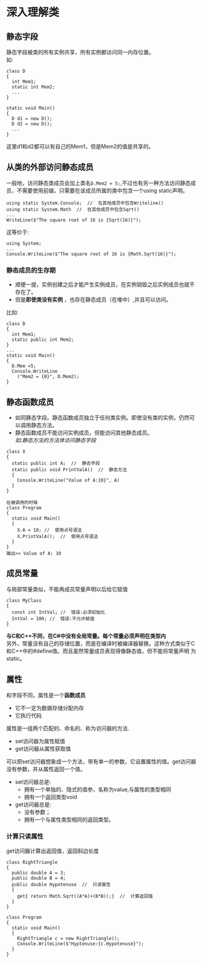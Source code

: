 # 深入理解类
## 静态字段
静态字段被类的所有实例共享，所有实例都访问同一内存位置。  
如:
```
class D
{
  int Mem1;
  static int Mem2;
  ...
}

static void Main()
{
  D d1 = new D();
  D d2 = new D();
  ... 
}
```
这里d1和d2都可以有自己的Mem1，但是Mem2的值是共享的。  

## 从类的外部访问静态成员
一般地，访问静态类成员会加上类名`D.Mem2 = 5;`,不过也有另一种方法访问静态成员，不需要使用前缀，只需要在该成员所属的类中包含一个using static声明。  
```
using static System.Console;  //  在其他成员中包含Writeline()
using static System.Math  //  在其他成员中包含Sqrt()
...
WriteLine($"The square root of 16 is {Sqrt(16)}");
```
这等价于:
```
using System;
...
Console.WriteLine($"The square root of 16 is {Math.Sqrt(16)}");
```
### 静态成员的生存期
- 顺便一提，实例创建之后才能产生实例成员，在实例销毁之后实例成员也就不存在了。  
- 但是**即使类没有实例** ，也存在静态成员（在堆中）,并且可以访问。  

比如:
```
class D
{
  int Mem1;
  static public int Mem2;
}
...
static void Main()
{
  D.Mem =5;
  Console.WriteLine
    ("Mem2 = {0}", D.Mem2);
}
```
## 静态函数成员
- 如同静态字段。静态函数成员独立于任何类实例。即使没有类的实例，仍然可以调用静态方法。  
- 静态函数成员不能访问实例成员，但能访问其他静态成员。  
*如:静态方法的方法体访问静态字段* 
```
class X
{
  static public int A;  //  静态字段
  static public void PrintValA()  //  静态方法
  {
    Console.WriteLine("Value of A:{0}", A)
  }
}

在被调用的时候
class Program
{
  static void Main()
  {
    X.A = 10; //  使用点号语法
    X.PrintValA();  //  使用点号语法
  }
}
输出>> Value of A: 10
```
## 成员常量
与局部常量类似，不能再成员常量声明以后给它赋值
```
class MyClass
{
  const int IntVal; //  错误:必须初始化
  IntVal = 100; //  错误:不允许赋值
}
```

**与C和C++不同，在C#中没有全局常量。每个常量必须声明在类型内**  
另外，常量没有自己的存储位置，而是在编译时被编译器替换。这种方式类似于C和C++中的#define值。而且虽然常量成员表现得像静态值，但不能将常量声明
为static。  

## 属性
和字段不同，属性是一个**函数成员**   
- 它不一定为数据存储分配内存
- 它执行代码  

属性是一组两个匹配的、命名的、称为访问器的方法.  
- set访问器为属性赋值
- get访问器从属性获取值  

可以把set访问器想象成一个方法，带有单一的参数，它设置属性的值。get访问器没有参数，并从属性返回一个值。
* set访问器总是:
  * 拥有一个单独的、隐式的值参，名称为value,与属性的类型相同
  * 拥有一个返回类型void
* get访问器总是:
  * 没有参数；
  * 拥有一个与属性类型相同的返回类型。  
  
### 计算只读属性
get访问器计算出返回值，返回斜边长度
```
class RightTriangle
{
  public double A = 3;
  public double B = 4;
  public double Hypotenuse  //  只读属性
  {
    get{ return Math.Sqrt((A*A)+(B*B));}  //  计算返回值
  }
}

class Program
{
  static void Main()
  {
    RightTriangle c = new RightTriangle();
    Console.WriteLine($"Hyptenuse:{c.Hypotenuse}");
  }
}
```
